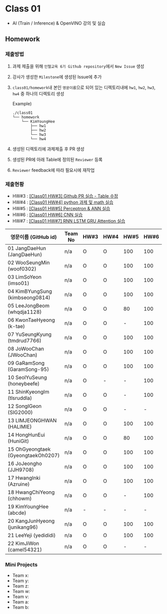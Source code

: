 # Class 01

* AI (Train / Inference) & OpenVINO 강의 및 실습

## Homework

### 제출방법

1. 과제 제출을 위해 `인텔교육 6기 Github repository`에서 `New Issue` 생성

2. 강사가 생성한 `Milestone`에 생성된 Issue에 추가 

3. `class01/homework`내 본인 `영문이름`으로 되어 있는 디렉토리내에 `hw1`, `hw2`, `hw3`, `hw4` 중 하나의 디렉토리 생성

    Example)
    ```
    ./class01
    └── homework
        └── KimYoungHee
            ├── hw1
            ├── hw2
            └── hw3
            └── hw4
    ```

4. 생성된 디렉토리에 과제제출 후 PR 생성

5. 생성된 PR에 아래 Table에 정의된 `Reviewer` 등록

6. `Reviewer` feedback에 따라 필요시에 재작업

### 제출현황

* HW#3 : [[Class01 HW#3] Github PR 실습 - Table 수정](https://github.com/kccistc/intel-06/issues/3)
* HW#4 : [[Class01 HW#4] python 과제 및 math 실습](https://github.com/kccistc/intel-06/issues/4)
* HW#5 : [[Class01 HW#5] Perceptron & ANN 실습](https://github.com/kccistc/intel-06/issues/5)
* HW#6 : [[Class01 HW#6] CNN 실습](https://github.com/kccistc/intel-06/issues/6)
* HW#7 : [[Class01 HW#7] RNN LSTM GRU Attention 실습](https://github.com/kccistc/intel-06/issues/7)

| 영문이름 (GitHub id)           | Team No | HW#3 | HW#4 | HW#5 | HW#6 | HW#7 | Reviewer |
|-------------------------------|---------|------|------|------|------|------|----------|
| 01 JangDaeHun (JangDaeHun) | n/a | O | O | 100 | 100 | - | J-WBaek |
| 02 WooSeungMin (woof0302) | n/a | O | O | 100 | 100 | 90 | J-WBaek |
| 03 LimSoYeon (imso01) | n/a | O | O | 100 | 100 | 90 | J-WBaek |
| 04 KimBYungSung (kimbseong0814) | n/a | O | O | 100 | 100 | 90 | J-WBaek |
| 05 LeeJongBeom (whqdja1128) | n/a | O | O | 80 | 100 | - | J-WBaek |
| 06 KwonTaeHyeong (k-tae) | n/a | O | O | - | 100 | - | J-WBaek |
| 07 YuSeungKyung (tmdrud7766) | n/a | O | O | 100 | 100 | 90 | J-WBaek |
| 08 JoWooChan   (JWooChan) | n/a | O | O | 100 | 100 | 90 | J-WBaek |
| 09 GaRamSong (GaramSong-95) | n/a | O | O | 100 | 100 | 90 | J-WBaek |
| 10 SeolYuSeung (honeybeefe) | n/a | O | - | - | 100 | - | J-WBaek |
| 11 ShinKyeongIm (tlsruddla) | n/a | O | O | - | 100 | 80 | J-WBaek |
| 12 SongIGeon (SIG2000) | n/a | O | O | - | - | - | J-WBaek |
| 13 LIMJEONGHWAN (HALIMIE) | n/a | O | O | 100 | 100 | 90 | J-WBaek |
| 14 HongHunEui (HuniGit) | n/a | O | O | 80 | 100 | - | J-WBaek |
| 15 OhGyeongtaek (GyeongtaekOh0207) | n/a | O | O | 100 | 100 | 90 | J-WBaek |
| 16 JoJeongho (JJH9708) | n/a | O | O | 100 | 100 | 90 | J-WBaek |
| 17 HwangInki (Azruine) | n/a | O | O | 100 | 100 | - | J-WBaek |
| 18 HwangChiYeong (chhowm) | n/a | O | O | - | 100 | 90 | J-WBaek |
| 19 KimYoungHee (abcde) | n/a | - | - | - | - | - | J-WBaek |
| 20 KangJunHyeong (junikang96) | n/a | O | O | 100 | 100 | 80 | J-WBaek |
| 21 LeeYeji (yedididi) | n/a | O | O | 100 | 100 | - | J-WBaek |
| 22 KimJiWon (camel54321) | n/a | O | O | - | - | - | J-WBaek |

### Mini Projects

* Team x:
* Team y:
* Team z:
* Team w:
* Team v:
* Team a:
* Team b:
